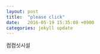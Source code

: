 ```yaml
---
layout: post
title:  "please click"
date:   2016-05-19 15:35:08 +0900
categories: jekyll update
---
```

컴컴싯시설

[jekyll-docs]: http://jekyllrb.com/docs/home
[jekyll-gh]:   https://github.com/jekyll/jekyll
[jekyll-talk]: https://talk.jekyllrb.com/
